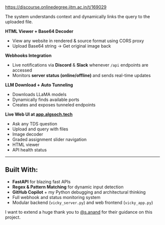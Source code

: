 https://discourse.onlinedegree.iitm.ac.in/t/169029

The system understands context and dynamically links the query to the uploaded file.</p>
<p> <strong>HTML Viewer + Base64 Decoder</strong></p>
<ul>
<li>View any website in rendered &amp; source format using CORS proxy</li>
<li>Upload Base64 string → Get original image back</li>
</ul>
<p> <strong>Webhooks Integration</strong></p>
<ul>
<li>Live notifications via <strong>Discord</strong> &amp; <strong>Slack</strong> whenever <code>/api</code> endpoints are accessed</li>
<li>Monitors <strong>server status (online/offline)</strong> and sends real-time updates</li>
</ul>
<p> <strong>LLM Download + Auto Tunneling</strong></p>
<ul>
<li>Downloads LLaMA models</li>
<li>Dynamically finds available ports</li>
<li>Creates and exposes tunneled endpoints</li>
</ul>
<p> <strong>Live Web UI at <a href="https://app.algsoch.tech" rel="noopener nofollow ugc">app.algsoch.tech</a></strong></p>
<ul>
<li>Ask any TDS question</li>
<li>Upload and query with files</li>
<li>Image decoder</li>
<li>Graded assignment slider navigation</li>
<li>HTML viewer</li>
<li>API health status</li>
</ul>
<hr/>
<h2><a class="anchor" href="#p-615157-built-with-7" name="p-615157-built-with-7"></a> Built With:</h2>
<ul>
<li><strong>FastAPI</strong> for blazing fast APIs</li>
<li><strong>Regex &amp; Pattern Matching</strong> for dynamic input detection</li>
<li><strong>GitHub Copilot</strong> + my Python debugging and architectural thinking</li>
<li>Full webhook and status monitoring system</li>
<li>Modular backend (<code>vicky_server.py</code>) and web frontend (<code>vicky_app.py</code>)</li>
</ul>
<p>I want to extend a huge thank you to <a class="mention" href="/u/s.anand">@s.anand</a> for their guidance on this project.